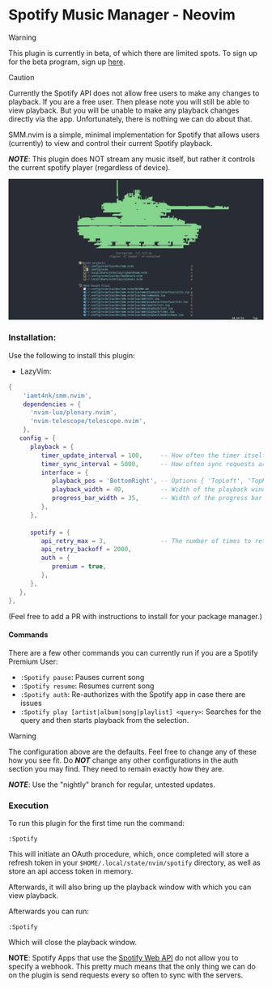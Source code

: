 # Spotify Music Manager - Neovim

> [!WARNING]  
> This plugin is currently in beta, of which there are limited spots. To sign up for the beta program, sign up [here](https://www.surveymonkey.com/r/FQSSS57).  

> [!CAUTION]  
> Currently the Spotify API does not allow free users to make any changes to playback. If you are a free user. Then please note you will still be able to view playback. But you will be unable to make any playback changes directly via the app. Unfortunately, there is nothing we can do about that.

SMM.nvim is a simple, minimal implementation for Spotify that allows users (currently) to view and control their current Spotify playback.

_**NOTE**_: This plugin does NOT stream any music itself, but rather it controls the current spotify player (regardless of device).

![SMM Demo](./assets/smm_new_demo.gif)

### Installation:
Use the following to install this plugin:  
- LazyVim:  
```lua
{
    'iamt4nk/smm.nvim',
    dependencies = {
      'nvim-lua/plenary.nvim',
      'nvim-telescope/telescope.nvim',
    },
   config = {
      playback = {
         timer_update_interval = 100,     -- How often the timer itself is  updated
         timer_sync_interval = 5000,      -- How often sync requests are sent to the server.
         interface = {
            playback_pos = 'BottomRight', -- Options { 'TopLeft', 'TopRight', 'BottomLeft', 'BottomRight' }
            playback_width = 40,          -- Width of the playback window
            progress_bar_width = 35,      -- Width of the progress bar
         },
      },

      spotify = {
         api_retry_max = 3,               -- The number of times to retry before failing out.
         api_retry_backoff = 2000,
         auth = {
            premium = true,
         },
      },
   },
},
```
(Feel free to add a PR with instructions to install for your package manager.)

#### Commands
There are a few other commands you can currently run if you are a Spotify Premium User:
- `:Spotify pause`: Pauses current song  
- `:Spotify resume`: Resumes current song  
- `:Spotify auth`: Re-authorizes with the Spotify app in case there are issues
- `:Spotify play [artist|album|song|playlist] <query>`: Searches for the query and then starts playback from the selection.
  
> [!WARNING]  
> The configuration above are the defaults. Feel free to change any of these how you see fit. Do __*NOT*__ change any other configurations in the auth section you may find. They need to remain exactly how they are.

_**NOTE**_: Use the "nightly" branch for regular, untested updates.


### Execution
To run this plugin for the first time run the command:
```
:Spotify
```

This will initiate an OAuth procedure, which, once completed will store a refresh token in your `$HOME/.local/state/nvim/spotify` directory, as well as store an api access token in memory.

Afterwards, it will also bring up the playback window with which you can view playback.

Afterwards you can run:
```
:Spotify
```

Which will close the playback window.


**NOTE**: Spotify Apps that use the [Spotify Web API](https://developer.spotify.com/documentation/web-api) do not allow you to specify a webhook. This pretty much means that the only thing we can do on the plugin is send requests every so often to sync with the servers.
